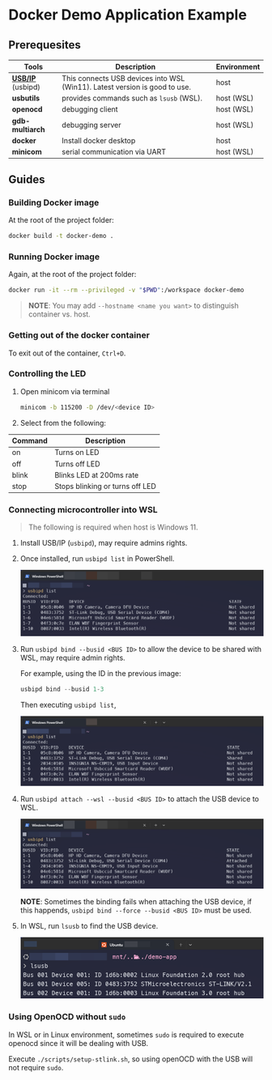# Docker Demo Application Example

## Prerequesites

| Tools | Description | Environment |
| --- | --- | --- |
| **[USB/IP](https://github.com/dorssel/usbipd-win/releases/latest)** (usbipd) | This connects USB devices into WSL (Win11). Latest version is good to use. | host |
| **usbutils** | provides commands such as `lsusb` (WSL). | host (WSL) |
| **openocd** | debugging client | host (WSL) |
| **gdb-multiarch** | debugging server | host (WSL) |
| **docker** | Install docker desktop | host |
| **minicom** | serial communication via UART | host (WSL) |

## Guides

### Building Docker image

At the root of the project folder:

```bash
docker build -t docker-demo .
```

### Running Docker image

Again, at the root of the project folder:

```bash
docker run -it --rm --privileged -v "$PWD":/workspace docker-demo
```

> **NOTE**: You may add `--hostname <name you want>` to distinguish container vs. host.

### Getting out of the docker container

To exit out of the container, `Ctrl+D`.

### Controlling the LED

1) Open minicom via terminal

    ```bash
    minicom -b 115200 -D /dev/<device ID>
    ```

2) Select from the following:

| Command | Description |
| --- | --- |
| on | Turns on LED |
| off | Turns off LED |
| blink | Blinks LED at 200ms rate |
| stop | Stops blinking or turns off LED |

### Connecting microcontroller into WSL

> The following is required when host is Windows 11.

1) Install USB/IP (`usbipd`), may require admins rights.
2) Once installed, run `usbipd list` in PowerShell.

    ![usbipd list](docs/img/usbipd-list.png)

3) Run `usbipd bind --busid <BUS ID>` to allow the device to be shared with WSL, may require admin rights.

    For example, using the ID in the previous image:

    ```powershell
    usbipd bind --busid 1-3
    ```

    Then executing `usbipd list`,

    ![usbipd bind](docs/img/usbipd-bind.png)

4) Run `usbipd attach --wsl --busid <BUS ID>` to attach the USB device to WSL.

    ![usbipd attach](docs/img/usbipd-attach.png)

    **NOTE**: Sometimes the binding fails when attaching the USB device, if this happends, `usbipd bind --force --busid <BUS ID>` must be used.

5) In WSL, run `lsusb` to find the USB device.

    ![lsusb](docs/img/lsusb.png)

### Using OpenOCD without `sudo`

In WSL or in Linux environment, sometimes `sudo` is required to execute openocd since it will be dealing with USB.

Execute `./scripts/setup-stlink.sh`, so using openOCD with the USB will not require `sudo`.
